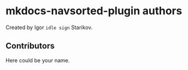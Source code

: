 # mkdocs-navsorted-plugin authors

Created by Igor `idle sign` Starikov.

## Contributors

Here could be your name.
